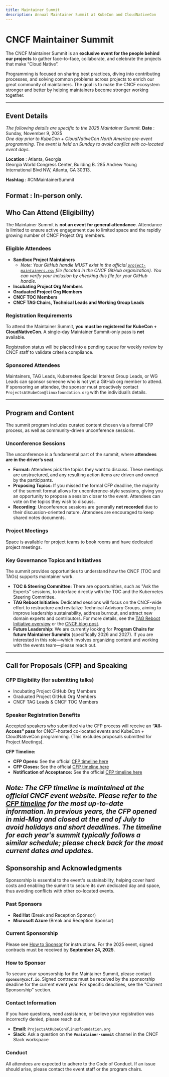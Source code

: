 ```yaml
---
title: Maintainer Summit
description: Annual Maintainer Summit at KubeCon and CloudNativeCon
---
```


# CNCF Maintainer Summit

The CNCF Maintainer Summit is an **exclusive event for the people behind our projects** to gather face-to-face, collaborate, and celebrate the projects that make “Cloud Native”.

Programming is focused on sharing best practices, diving into contributing processes, and solving common problems across projects to enrich our great community of maintainers. The goal is to make the CNCF ecosystem stronger and better by helping maintainers become stronger working together.

---

## Event Details

_The following details are specific to the 2025 Maintainer Summit._
**Date**
: Sunday, November 9, 2025  
  _One day prior to KubeCon + CloudNativeCon North America pre-event programming. The event is held on Sunday to avoid conflict with co-located event days._

**Location**
: Atlanta, Georgia  
  Georgia World Congress Center, Building B. 285 Andrew Young International Blvd NW, Atlanta, GA 30313.

**Hashtag**
: #CNMaintainerSummit

**Format**
: In-person only.
---

## Who Can Attend (Eligibility)

The Maintainer Summit is **not an event for general attendance**. Attendance is limited to ensure active engagement due to limited space and the rapidly growing number of CNCF Project Org members.

### Eligible Attendees

*   **Sandbox Project Maintainers**
    *   *Note: Your GitHub handle MUST exist in the official [`project-maintainers.csv`](https://github.com/cncf/project-maintainers/blob/main/project-maintainers.csv) file (located in the CNCF GitHub organization). You can verify your inclusion by checking this file for your GitHub handle.*
*   **Incubating Project Org Members**
*   **Graduated Project Org Members**
*   **CNCF TOC Members**
*   **CNCF TAG Chairs, Technical Leads and Working Group Leads**

### Registration Requirements

To attend the Maintainer Summit, **you must be registered for KubeCon + CloudNativeCon**. A single-day Maintainer Summit-only pass is **not** available.

Registration status will be placed into a pending queue for weekly review by CNCF staff to validate criteria compliance.

### Sponsored Attendees

Maintainers, TAG Leads, Kubernetes Special Interest Group Leads, or WG Leads can sponsor someone who is not yet a GitHub org member to attend. If sponsoring an attendee, the sponsor must proactively contact `ProjectsAtKubeCon@linuxfoundation.org` with the individual’s details.

---

## Program and Content

The summit program includes curated content chosen via a formal CFP process, as well as community-driven unconference sessions.

### Unconference Sessions

The unconference is a fundamental part of the summit, where **attendees are in the driver’s seat**.

*   **Format:** Attendees pick the topics they want to discuss. These meetings are unstructured, and any resulting action items are driven and owned by the participants.
*   **Proposing Topics:** If you missed the formal CFP deadline, the majority of the summit format allows for unconference-style sessions, giving you an opportunity to propose a session closer to the event. Attendees can vote on the topics they wish to discuss.
*   **Recording:** Unconference sessions are generally **not recorded** due to their discussion-oriented nature. Attendees are encouraged to keep shared notes documents.

### Project Meetings

Space is available for project teams to book rooms and have dedicated project meetings.

### Key Governance Topics and Initiatives

The summit provides opportunities to understand how the CNCF (TOC and TAGs) supports maintainer work.

*   **TOC & Steering Committee:** There are opportunities, such as "Ask the Experts" sessions, to interface directly with the TOC and the Kubernetes Steering Committee.
*   **TAG Reboot Initiative:** Dedicated sessions will focus on the CNCF-wide effort to restructure and revitalize Technical Advisory Groups, aiming to improve leadership sustainability, address burnout, and attract new domain experts and contributors. For more details, see the [TAG Reboot Initiative overview](https://github.com/cncf/tag-reboot) or the [CNCF blog post](https://www.cncf.io/blog/2024/03/01/announcing-the-cncf-tag-reboot-initiative/).
*   **Future Leadership:** We are currently looking for **Program Chairs for future Maintainer Summits** (specifically 2026 and 2027). If you are interested in this role—which involves organizing content and working with the events team—please reach out.

---

## Call for Proposals (CFP) and Speaking

### CFP Eligibility (for submitting talks)

*   Incubating Project GitHub Org Members
*   Graduated Project GitHub Org Members
*   CNCF TAG Leads & CNCF TOC Members

### Speaker Registration Benefits

Accepted speakers who submitted via the CFP process will receive an **“All-Access” pass** for CNCF-hosted co-located events and KubeCon + CloudNativeCon programming. (This excludes proposals submitted for Project Meetings).

**CFP Timeline:**  
- **CFP Opens:** See the official [CFP timeline here](https://events.linuxfoundation.org/kubecon-cloudnativecon-north-america/program/cfp/)  
- **CFP Closes:** See the official [CFP timeline here](https://events.linuxfoundation.org/kubecon-cloudnativecon-north-america/program/cfp/)  
- **Notification of Acceptance:** See the official [CFP timeline here](https://events.linuxfoundation.org/kubecon-cloudnativecon-north-america/program/cfp/)

_Note: The CFP timeline is maintained at the official CNCF event website. Please refer to the [CFP timeline](https://events.linuxfoundation.org/kubecon-cloudnativecon-north-america/program/cfp/) for the most up-to-date information. In previous years, the CFP opened in mid-May and closed at the end of July to avoid holidays and short deadlines. The timeline for each year's summit typically follows a similar schedule; please check back for the most current dates and updates._
---

## Sponsorship and Acknowledgments

Sponsorship is essential to the event's sustainability, helping cover hard costs and enabling the summit to secure its own dedicated day and space, thus avoiding conflicts with other co-located events.

### Past Sponsors

*   **Red Hat** (Break and Reception Sponsor)
*   **Microsoft Azure** (Break and Reception Sponsor)

### Current Sponsorship

Please see [How to Sponsor](#how-to-sponsor) for instructions. For the 2025 event, signed contracts must be received by **September 24, 2025**.

### How to Sponsor

To secure your sponsorship for the Maintainer Summit, please contact **`sponsor@cncf.io`**. Signed contracts must be received by the sponsorship deadline for the current event year. For specific deadlines, see the "Current Sponsorship" section.
### Contact Information

If you have questions, need assistance, or believe your registration was incorrectly denied, please reach out:

*   **Email:** `ProjectsAtKubeCon@linuxfoundation.org`
*   **Slack:** Ask a question on the **`#maintainer-summit`** channel in the CNCF Slack workspace

### Conduct

All attendees are expected to adhere to the Code of Conduct. If an issue should arise, please contact the event staff or the program chairs.
